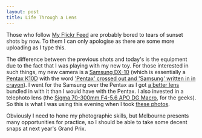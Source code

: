 ```yaml
---
layout: post
title: Life Through a Lens
---
```


Those who follow [My Flickr Feed](https://www.flickr.com/photos/johnsyweb/) are
probably bored to tears of sunset shots by now. To them I can only apologise as
there are some more uploading as I type this.


The difference between the previous shots and today's is the equipment due to
the fact that I was playing with my new toy. For those interested in such
things, my new camera is a [Samsung
DX-10](https://www.samsungcamera.com/product/pro_view.asp?cat_uid=62&amp;prol_uid=1923)
(which is essentially a [Pentax
K10D](https://www.pentax.com.au/pentax/index.cfm?pageID=7&amp;modelID=1&amp;pageREF=&amp;)
with the word ['Pentax' crossed out and 'Samsung' written in in
crayon](https://reviews.cnet.com/4326-6501_7-6563379-1.html)). I went for the
Samsung over the Pentax as I got [a better
lens](https://www.samsungcamera.com/product/pro_acc_view.asp?prol_uid=1338&amp;cat_uid=13&amp;sac_gid=1)
bundled in with it than I would have with the Pentax. I also invested in a
telephoto lens (the [Sigma 70-300mm F4-5.6 APO DG
Macro](https://www.sigmaphoto.com/lenses/lenses_all_details.asp?id=3303&amp;navigator=3),
for the geeks). So this is what I was using this evening when I took [these
photos](https://www.flickr.com/photos/johnsyweb/archives/date-posted/2007/12/27/).


Obviously I need to hone my photographic skills, but Melbourne presents many
opportunities for practice, so I should be able to take some decent snaps at
next year's Grand Prix.

